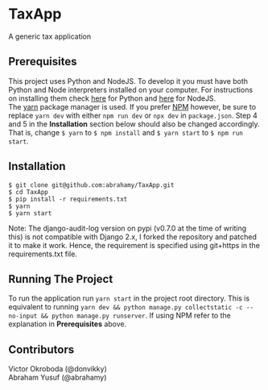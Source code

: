 # TaxApp
A generic tax application

## Prerequisites
This project uses Python and NodeJS. To develop it you must have both Python and Node interpreters installed on your computer. For instructions on installing them check [here](https://www.python.org) for Python and [here](https://nodejs.org/) for NodeJS.  
The [yarn](https://yarnpkg.com) package manager is used. If you prefer [NPM](https://www.npmjs.com/get-npm) however, be sure to replace `yarn dev` with either `npm run dev` or `npx dev` in `package.json`. Step 4 and 5 in the **Installation** section below should also be changed accordingly. That is, change `$ yarn` to `$ npm install` and `$ yarn start` to `$ npm run start`.

## Installation
```
$ git clone git@github.com:abrahamy/TaxApp.git
$ cd TaxApp
$ pip install -r requirements.txt
$ yarn
$ yarn start
```
Note: The django-audit-log version on pypi (v0.7.0 at the time of writing this) is not compatible with Django 2.x, I forked the repository and patched it to make it work. Hence, the requirement is specified using git+https in the requirements.txt file.

## Running The Project
To run the application run `yarn start` in the project root directory. This is equivalent to running `yarn dev && python manage.py collectstatic -c --no-input && python manage.py runserver`. If using NPM refer to the explanation in **Prerequisites** above.

## Contributors
Victor Okroboda (@donvikky)  
Abraham Yusuf (@abrahamy)
